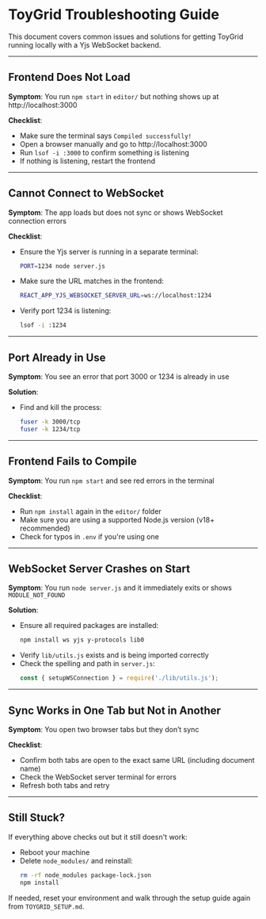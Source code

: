 
# ToyGrid Troubleshooting Guide

This document covers common issues and solutions for getting ToyGrid running locally with a Yjs WebSocket backend.

---

## Frontend Does Not Load

**Symptom**: You run `npm start` in `editor/` but nothing shows up at http://localhost:3000

**Checklist**:
- Make sure the terminal says `Compiled successfully!`
- Open a browser manually and go to http://localhost:3000
- Run `lsof -i :3000` to confirm something is listening
- If nothing is listening, restart the frontend

---

## Cannot Connect to WebSocket

**Symptom**: The app loads but does not sync or shows WebSocket connection errors

**Checklist**:
- Ensure the Yjs server is running in a separate terminal:
  ```bash
  PORT=1234 node server.js
  ```
- Make sure the URL matches in the frontend:
  ```bash
  REACT_APP_YJS_WEBSOCKET_SERVER_URL=ws://localhost:1234
  ```
- Verify port 1234 is listening:
  ```bash
  lsof -i :1234
  ```

---

## Port Already in Use

**Symptom**: You see an error that port 3000 or 1234 is already in use

**Solution**:
- Find and kill the process:
  ```bash
  fuser -k 3000/tcp
  fuser -k 1234/tcp
  ```

---

## Frontend Fails to Compile

**Symptom**: You run `npm start` and see red errors in the terminal

**Checklist**:
- Run `npm install` again in the `editor/` folder
- Make sure you are using a supported Node.js version (v18+ recommended)
- Check for typos in `.env` if you're using one

---

## WebSocket Server Crashes on Start

**Symptom**: You run `node server.js` and it immediately exits or shows `MODULE_NOT_FOUND`

**Solution**:
- Ensure all required packages are installed:
  ```bash
  npm install ws yjs y-protocols lib0
  ```
- Verify `lib/utils.js` exists and is being imported correctly
- Check the spelling and path in `server.js`:
  ```js
  const { setupWSConnection } = require('./lib/utils.js');
  ```

---

## Sync Works in One Tab but Not in Another

**Symptom**: You open two browser tabs but they don’t sync

**Checklist**:
- Confirm both tabs are open to the exact same URL (including document name)
- Check the WebSocket server terminal for errors
- Refresh both tabs and retry

---

## Still Stuck?

If everything above checks out but it still doesn't work:
- Reboot your machine
- Delete `node_modules/` and reinstall:
  ```bash
  rm -rf node_modules package-lock.json
  npm install
  ```

If needed, reset your environment and walk through the setup guide again from `TOYGRID_SETUP.md`.

